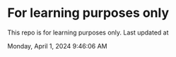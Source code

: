 # For learning purposes only
This repo is for learning purposes only.
Last updated at

Monday, April 1, 2024 9:46:06 AM

